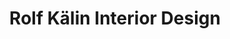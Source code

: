 ---
title: "Rolf Kälin Interior Design"
url: /einsiedeln/rolf-kaelin-interior-design/
shop: Möbel
---